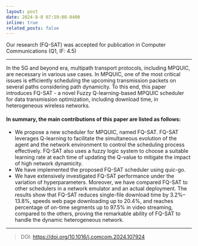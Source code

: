 ```yaml
---
layout: post
date: 2024-8-8 07:59:00-0400
inline: true
related_posts: false
---
```


Our research (FQ-SAT) was accepted for publication in Computer Communications (Q1, IF: 4.5)

---

In the 5G and beyond era, multipath transport protocols, including MPQUIC, are necessary in various use cases. In MPQUIC, one of the most critical issues is efficiently scheduling the upcoming transmission packets on several paths considering path dynamicity. To this end, this paper introduces FQ-SAT - a novel Fuzzy Q-learning-based MPQUIC scheduler for data transmission optimization, including download time, in heterogeneous wireless networks.

#### In summary, the main contributions of this paper are listed as follows:

<ul>
    <li>We propose a new scheduler for MPQUIC, named FQ-SAT. FQ-SAT leverages Q-learning to facilitate the simultaneous evolution of the agent and the network environment to control the scheduling process effectively. FQ-SAT also uses a fuzzy logic system to choose a suitable learning rate at each time of updating the Q-value to mitigate the impact of high network dynamicity.</li>
    <li>We have implemented the proposed FQ-SAT scheduler using quic-go.</li>
    <li>We have extensively investigated FQ-SAT performance under the variation of hyperparameters. Moreover, we have compared FQ-SAT to other schedulers in a network emulator and an actual deployment. The results show that FQ-SAT reduces single-file download time by 3.2%–13.8%, speeds web page downloading up to 20.4%, and reaches percentage of on-time segments up to 97.5% in video streaming, compared to the others, proving the remarkable ability of FQ-SAT to handle the dynamic heterogeneous network.</li>
</ul>

---

> DOI: <a href="https://doi.org/10.1016/j.comcom.2024.107924">https://doi.org/10.1016/j.comcom.2024.107924</a>
